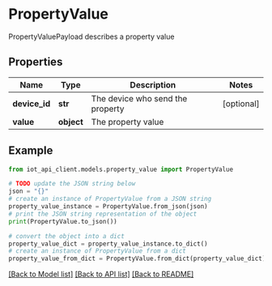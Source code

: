 # PropertyValue

PropertyValuePayload describes a property value

## Properties

Name | Type | Description | Notes
------------ | ------------- | ------------- | -------------
**device_id** | **str** | The device who send the property | [optional] 
**value** | **object** | The property value | 

## Example

```python
from iot_api_client.models.property_value import PropertyValue

# TODO update the JSON string below
json = "{}"
# create an instance of PropertyValue from a JSON string
property_value_instance = PropertyValue.from_json(json)
# print the JSON string representation of the object
print(PropertyValue.to_json())

# convert the object into a dict
property_value_dict = property_value_instance.to_dict()
# create an instance of PropertyValue from a dict
property_value_from_dict = PropertyValue.from_dict(property_value_dict)
```
[[Back to Model list]](../README.md#documentation-for-models) [[Back to API list]](../README.md#documentation-for-api-endpoints) [[Back to README]](../README.md)


